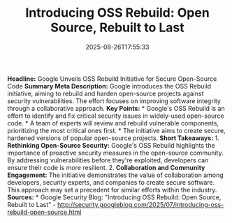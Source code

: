 ﻿---
title: "Introducing OSS Rebuild: Open Source, Rebuilt to Last"
date: "2025-08-26T17:55:33"
category: "Markets"
summary: ""
slug: "introducing oss rebuild open source rebuilt to last"
source_urls:
  - "http://security.googleblog.com/2025/07/introducing-oss-rebuild-open-source.html"
seo:
  title: "Introducing OSS Rebuild: Open Source, Rebuilt to Last | Hash n Hedge"
  description: ""
  keywords: ["news", "markets", "brief"]
---
**Headline:** Google Unveils OSS Rebuild Initiative for Secure Open-Source Code  **Summary Meta Description:** Google introduces the OSS Rebuild initiative, aiming to rebuild and harden open-source projects against security vulnerabilities. The effort focuses on improving software integrity through a collaborative approach.  **Key Points:**  * Google's OSS Rebuild is an effort to identify and fix critical security issues in widely-used open-source code. * A team of experts will review and rebuild vulnerable components, prioritizing the most critical ones first. * The initiative aims to create secure, hardened versions of popular open-source projects.  **Short Takeaways:**  1. **Rethinking Open-Source Security:** Google's OSS Rebuild highlights the importance of proactive security measures in the open-source community. By addressing vulnerabilities before they're exploited, developers can ensure their code is more resilient. 2. **Collaboration and Community Engagement:** The initiative demonstrates the value of collaboration among developers, security experts, and companies to create secure software. This approach may set a precedent for similar efforts within the industry.  **Sources:**  * Google Security Blog: "Introducing OSS Rebuild: Open Source, Rebuilt to Last" - http://security.googleblog.com/2025/07/introducing-oss-rebuild-open-source.html 
